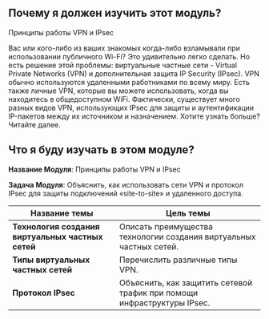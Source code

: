 <!-- 8.0.1 -->
## Почему я должен изучить этот модуль?

Принципы работы VPN и IPsec

Вас или кого-либо из ваших знакомых когда-либо взламывали при использовании публичного Wi-Fi? Это удивительно легко сделать. Но есть решение этой проблемы: виртуальные частные сети - Virtual Private Networks (VPN) и дополнительная защита IP Security (IPsec). VPN обычно используются удаленными работниками по всему миру. Есть также личные VPN, которые вы можете использовать, когда вы находитесь в общедоступном WiFi. Фактически, существует много разных видов VPN, использующих IPsec для защиты и аутентификации IP-пакетов между их источником и назначением. Хотите узнать больше? Читайте далее.

<!-- 8.0.2 -->
## Что я буду изучать в этом модуле?

**Название Модуля**: Принципы работы VPN и IPsec

**Задача Модуля**: Объяснить, как использовать сети VPN и протокол IPsec для защиты подключений «site-to-site» и удаленного доступа.

| Название темы | Цель темы |
| --- | --- |
| **Технология создания виртуальных частных сетей** | Описать преимущества технологии создания виртуальных частных сетей. |
| **Типы виртуальных частных сетей** | Перечислить различные типы VPN. |
| **Протокол IPsec** | Объяснить, как защитить сетевой трафик при помощи инфраструктуры IPsec. |

